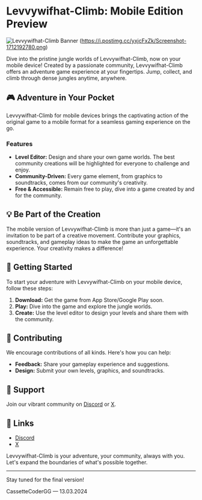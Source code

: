 # Levvywifhat-Climb: Mobile Edition Preview

![Levvywifhat-Climb Banner](https://i.postimg.cc/90CyRZz6/Screenshot-1712192771.png) (https://i.postimg.cc/yxjcFxZk/Screenshot-1712192780.png)

Dive into the pristine jungle worlds of Levvywifhat-Climb, now on your mobile device! Created by a passionate community, Levvywifhat-Climb offers an adventure game experience at your fingertips. Jump, collect, and climb through dense jungles anytime, anywhere.

## 🎮 Adventure in Your Pocket

Levvywifhat-Climb for mobile devices brings the captivating action of the original game to a mobile format for a seamless gaming experience on the go.

### Features

- **Level Editor:** Design and share your own game worlds. The best community creations will be highlighted for everyone to challenge and enjoy.
- **Community-Driven:** Every game element, from graphics to soundtracks, comes from our community's creativity.
- **Free & Accessible:** Remain free to play, dive into a game created by and for the community.

## 💡 Be Part of the Creation

The mobile version of Levvywifhat-Climb is more than just a game—it's an invitation to be part of a creative movement. Contribute your graphics, soundtracks, and gameplay ideas to make the game an unforgettable experience. Your creativity makes a difference!

## 🚀 Getting Started

To start your adventure with Levvywifhat-Climb on your mobile device, follow these steps:

1. **Download:** Get the game from App Store/Google Play soon.
2. **Play:** Dive into the game and explore the jungle worlds.
3. **Create:** Use the level editor to design your levels and share them with the community.

## 🌈 Contributing

We encourage contributions of all kinds. Here's how you can help:

- **Feedback:** Share your gameplay experience and suggestions.
- **Design:** Submit your own levels, graphics, and soundtracks.

## 🤝 Support

Join our vibrant community on [Discord](#) or [X](#).

## 🔗 Links

- [Discord](#)
- [X](#)

Levvywifhat-Climb is your adventure, your community, always with you. Let's expand the boundaries of what's possible together.

---

Stay tuned for the final version!

CassetteCoderGG — 13.03.2024
